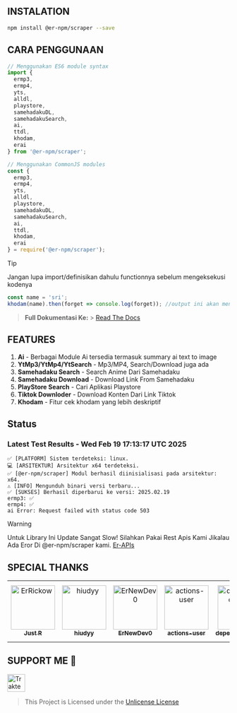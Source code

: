 ## INSTALATION

```sh
npm install @er-npm/scraper --save
```

## CARA PENGGUNAAN

```js
// Menggunakan ES6 module syntax
import {
  ermp3,
  ermp4,
  yts,
  alldl,
  playstore,
  samehadakuDL,
  samehadakuSearch,
  ai,
  ttdl,
  khodam,
  erai
} from '@er-npm/scraper';

// Menggunakan CommonJS modules
const {
  ermp3,
  ermp4,
  yts,
  alldl,
  playstore,
  samehadakuDL,
  samehadakuSearch,
  ai,
  ttdl,
  khodam,
  erai
} = require('@er-npm/scraper');
```

> [!TIP]
> Jangan lupa import/definisikan dahulu functionnya sebelum mengeksekusi kodenya

```js
const name = 'sri';
khodam(name).then(forget => console.log(forget)); //output ini akan menghasilkan khodam secara deskriptif
```

> **Full Dokumentasi Ke:** > [Read The Docs](http://er-npm.rtfd.io/)

## FEATURES

1. **Ai** - Berbagai Module Ai tersedia termasuk summary ai text to image
2. **YtMp3/YtMp4/YtSearch** - Mp3/MP4, Search/Download juga ada
3. **Samehadaku Search** - Search Anime Dari Samehadaku
4. **Samehadaku Download** - Download Link From Samehadaku
5. **PlayStore Search** - Cari Aplikasi Playstore
6. **Tiktok Downloder** - Download Konten Dari Link Tiktok
7. **Khodam** - Fitur cek khodam yang lebih deskriptif

## Status

<!-- status-start -->

### Latest Test Results - Wed Feb 19 17:13:17 UTC 2025

```
✅ [PLATFORM] Sistem terdeteksi: linux.
💻 [ARSITEKTUR] Arsitektur x64 terdeteksi.
✅ [@er-npm/scraper] Modul berhasil diinisialisasi pada arsitektur: x64.
⚠️ [INFO] Mengunduh binari versi terbaru...
✅ [SUKSES] Berhasil diperbarui ke versi: 2025.02.19
ermp3: ✅
ermp4: ✅
ai Error: Request failed with status code 503
```

<!-- status-end -->

> [!WARNING]
> Untuk Library Ini Update Sangat Slow! Silahkan Pakai Rest Apis Kami Jikalau Ada Eror Di @er-npm/scraper kami. [Er-APIs](https://er-api.biz.id/testing)

## SPECIAL THANKS

<!-- readme: contributors,collaborators,bots -start -->
<table>
	<tbody>
		<tr>
            <td align="center">
                <a href="https://github.com/ErRickow">
                    <img src="https://avatars.githubusercontent.com/u/172886759?v=4" width="100;" alt="ErRickow"/>
                    <br />
                    <sub><b>Just R</b></sub>
                </a>
            </td>
            <td align="center">
                <a href="https://github.com/hiudyy">
                    <img src="https://avatars.githubusercontent.com/u/153995129?v=4" width="100;" alt="hiudyy"/>
                    <br />
                    <sub><b>hiudyy</b></sub>
                </a>
            </td>
            <td align="center">
                <a href="https://github.com/ErNewDev0">
                    <img src="https://avatars.githubusercontent.com/u/190163315?v=4" width="100;" alt="ErNewDev0"/>
                    <br />
                    <sub><b>ErNewDev0</b></sub>
                </a>
            </td>
            <td align="center">
                <a href="https://github.com/actions-user">
                    <img src="https://avatars.githubusercontent.com/u/65916846?v=4" width="100;" alt="actions-user"/>
                    <br />
                    <sub><b>actions-user</b></sub>
                </a>
            </td>
            <td align="center">
                <a href="https://github.com/dependabot[bot]">
                    <img src="https://avatars.githubusercontent.com/in/29110?v=4" width="100;" alt="dependabot[bot]"/>
                    <br />
                    <sub><b>dependabot[bot]</b></sub>
                </a>
            </td>
            <td align="center">
                <a href="https://github.com/github-actions[bot]">
                    <img src="https://avatars.githubusercontent.com/in/15368?v=4" width="100;" alt="github-actions[bot]"/>
                    <br />
                    <sub><b>github-actions[bot]</b></sub>
                </a>
            </td>
		</tr>
	<tbody>
</table>
<!-- readme: contributors,collaborators,bots -end -->

## SUPPORT ME 💖

<a href="https://trakteer.id/er_rickow/tip">
    <img src="https://edge-cdn.trakteer.id/images/embed/trbtn-red-1.png?v=24-01-2025" height="40" alt="Trakteer Saya" />
</a>

> This Project is Licensed under the [Unlicense License](https://raw.githubusercontent.com/ErRickow/npm-yt/master/license.txt)
